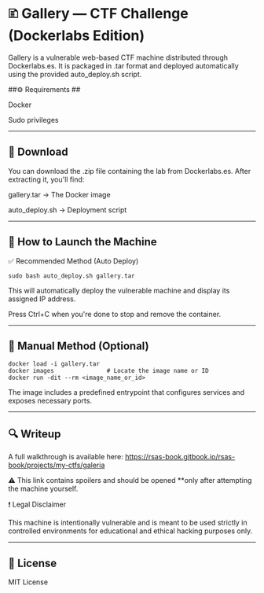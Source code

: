 # 🗈️ Gallery — CTF Challenge (Dockerlabs Edition) #

Gallery is a vulnerable web-based CTF machine distributed through Dockerlabs.es. It is packaged in .tar format and deployed automatically using the provided auto_deploy.sh script.


##⚙️ Requirements ##

Docker

Sudo privileges

-----

## 📅 Download ##

You can download the .zip file containing the lab from Dockerlabs.es. After extracting it, you'll find:

gallery.tar → The Docker image

auto_deploy.sh → Deployment script

------

## 🚀 How to Launch the Machine ##

✅ Recommended Method (Auto Deploy)

```
sudo bash auto_deploy.sh gallery.tar
```

This will automatically deploy the vulnerable machine and display its assigned IP address.

Press Ctrl+C when you're done to stop and remove the container.

--------

## 🔧 Manual Method (Optional) ##

```
docker load -i gallery.tar
docker images               # Locate the image name or ID
docker run -dit --rm <image_name_or_id>
```

The image includes a predefined entrypoint that configures services and exposes necessary ports.

-------

## 🔍 Writeup ##

A full walkthrough is available here:
https://rsas-book.gitbook.io/rsas-book/projects/my-ctfs/galeria

⚠️ This link contains spoilers and should be opened **only after attempting the machine yourself.

❗ Legal Disclaimer

This machine is intentionally vulnerable and is meant to be used strictly in controlled environments for educational and ethical hacking purposes only.

-------------

## 📜 License ##

MIT License


